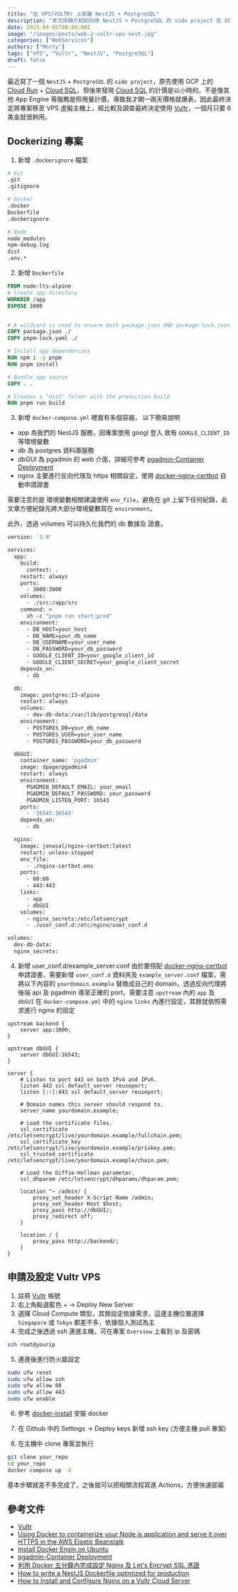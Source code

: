```yaml
---
title: "在 VPS(VULTR) 上部屬 NestJS + PostgreSQL"
description: "本文詳細介紹如何將 NestJS + PostgreSQL 的 side project 從 GCP 移至 VPS 虛擬主機 - Vultr，並探討 Docker 的使用和部署策略。從 Dockerizing 專案、網域設定，到在 Vultr VPS 上的部署步驟，提供完整的指南和參考資源，助您輕鬆完成部署。"
date: 2023-04-05T00:00:00Z
image: "/images/posts/web-2-vultr-vps-nest.jpg"
categories: ["WebServices"]
authors: ["Morty"]
tags: ["VPS", "Vultr", "NestJS", "PostgreSQL"]
draft: false
---
```


最近寫了一個 `NestJS` + `PostgreSQL` 的 `side project`，原先使用 GCP 上的 [Cloud Run](https://cloud.google.com/run?hl=zh-tw) + [Cloud SQL](https://cloud.google.com/sql?hl=zh-tw)，但後來發現 [Cloud SQL](https://cloud.google.com/sql?hl=zh-tw) 的計價是以小時的，不是像其他 App Engine 等服務是照用量計價，導致我才開一兩天價格就爆表，因此最終決定將專案移至 VPS 虛擬主機上，經比較及調查最終決定使用 [Vultr](https://www.vultr.com/)，一個月只要 6 美金就很夠用。

## Dockerizing 專案

1. 新增 `.dockerignore` 檔案

```dockerfile
# Git
.git
.gitignore

# Docker
.docker
Dockerfile
.dockerignore

# Node
node_modules
npm-debug.log
dist
.env.*
```

2. 新增 `Dockerfile`

```dockerfile
FROM node:lts-alpine
# Create app directory
WORKDIR /app
EXPOSE 3000


# A wildcard is used to ensure both package.json AND package-lock.json are copied
COPY package.json ./
COPY pnpm-lock.yaml ./

# Install app dependencies
RUN npm i -g pnpm
RUN pnpm install

# Bundle app source
COPY . .

# Creates a "dist" folder with the production build
RUN pnpm run build
```

3. 新增 `docker-compose.yml`
   裡面有多個容器， 以下簡易說明

- app 為我們的 NestJS 服務，因專案使用 googl 登入 故有 `GOOGLE_CLIENT_ID` 等環境變數
- db 為 postgres 資料庫服務
- dbGUI 為 pgadmin 的 web 介面，詳細可參考 [pgadmin-Container Deployment](https://www.pgadmin.org/docs/pgadmin4/latest/container_deployment.html#environment-variables)
- nginx 主要進行反向代理及 https 相關設定，使用 [docker-nginx-certbot](https://github.com/JonasAlfredsson/docker-nginx-certbot) 自動申請證書

需要注意的是 環境變數相關建議使用 `env_file`，避免在 git 上留下任何紀錄，此文章方便紀錄先將大部分環境變數寫在 `environment`。

此外，透過 volumes 可以持久化我們的 db 數據及 證書。

```dockerfile
version: '3.9'

services:
  app:
    build:
      context: .
    restart: always
    ports:
      - 3000:3000
    volumes:
      - ./src:/app/src
    command: >
      sh -c "pnpm run start:prod"
    environment:
      - DB_HOST=your_host
      - DB_NAME=your_db_name
      - DB_USERNAME=your_user_name
      - DB_PASSWORD=your_db_password
      - GOOGLE_CLIENT_ID=your_google_client_id
      - GOOGLE_CLIENT_SECRET=your_google_client_secret
    depends_on:
      - db

  db:
    image: postgres:13-alpine
    restart: always
    volumes:
      - dev-db-data:/var/lib/postgresql/data
    environment:
      - POSTGRES_DB=your_db_name
      - POSTGRES_USER=your_user_name
      - POSTGRES_PASSWORD=your_db_password

  dbGUI:
    container_name: 'pgadmin'
    image: dpage/pgadmin4
    restart: always
    environment:
      PGADMIN_DEFAULT_EMAIL: your_email
      PGADMIN_DEFAULT_PASSWORD: your_password
      PGADMIN_LISTEN_PORT: 16543
    ports:
      - '16543:16543'
    depends_on:
      - db

  nginx:
    image: jonasal/nginx-certbot:latest
    restart: unless-stopped
    env_file:
      - ./nginx-certbot.env
    ports:
      - 80:80
      - 443:443
    links:
      - app
      - dbGUI
    volumes:
      - nginx_secrets:/etc/letsencrypt
      - ./user_conf.d:/etc/nginx/user_conf.d

volumes:
  dev-db-data:
  nginx_secrets:

```

4. 新增 user_conf.d/example_server.conf
   由於要搭配 [docker-nginx-certbot](https://github.com/JonasAlfredsson/docker-nginx-certbot) 申請證書，需要新增 `user_conf.d` 資料夾及 `example_server.conf` 檔案，需將以下內容的 `yourdomain.example` 替換成自己的 domain，透過反向代理將後端 api 及 pgadmin 導至正確的 port，需要注意 `upstream` 內的 `app` 及 `dbGUI` 在 `docker-compose.yml` 中的 `nginx` `links` 內進行設定，其餘就依照需求進行 nginx 的設定

```
upstream backend {
    server app:3000;
}

upstream dbGUI {
    server dbGUI:16543;
}

server {
    # Listen to port 443 on both IPv4 and IPv6.
    listen 443 ssl default_server reuseport;
    listen [::]:443 ssl default_server reuseport;

    # Domain names this server should respond to.
    server_name yourdomain.example;

    # Load the certificate files.
    ssl_certificate         /etc/letsencrypt/live/yourdomain.example/fullchain.pem;
    ssl_certificate_key     /etc/letsencrypt/live/yourdomain.example/privkey.pem;
    ssl_trusted_certificate /etc/letsencrypt/live/yourdomain.example/chain.pem;

    # Load the Diffie-Hellman parameter.
    ssl_dhparam /etc/letsencrypt/dhparams/dhparam.pem;

    location ^~ /admin/ {
        proxy_set_header X-Script-Name /admin;
        proxy_set_header Host $host;
        proxy_pass http://dbGUI/;
        proxy_redirect off;
    }

    location / {
        proxy_pass http://backend/;
    }
}

```

## 申請及設定 Vultr VPS

1. 註冊 [Vultr](https://www.vultr.com/) 帳號
2. 右上角點選藍色 + -> Deploy New Server
   <nuxt-img src="/images/web services/2.vultr.webp" alt="新增服務" />
3. 選擇 Cloud Compute 類型，其餘設定依據需求，這邊主機位置選擇 `Singapore` 或 `Tokyo` 都差不多，依據個人測試為主
4. 完成之後透過 ssh 連進主機，可在專案 `Overview` 上看到 ip 及密碼

```bash
ssh root@yourip
```

5. 連進後進行防火牆設定

```bash
sudo ufw reset
sudo ufw allow ssh
sudo ufw allow 80
sudo ufw allow 443
sudo ufw enable
```

6. 參考 [docker-install](https://docs.docker.com/engine/install/ubuntu/#install-using-the-repository) 安裝 docker

7. 在 Github 中的 Settings -> Deploy keys 新增 ssh key (方便主機 pull 專案)
8. 在主機中 clone 專案並執行

```bash
git clone your_repo
cd your_repo
docker compose up -d
```

基本步驟就差不多完成了，之後就可以把相關流程寫進 Actions，方便快速部屬

## 參考文件

- [Vultr](https://www.vultr.com/)
- [Using Docker to containerize your Node.js application and serve it over HTTPS in the AWS Elastic Beanstalk](https://efraim-rodrigues.medium.com/using-docker-to-containerize-your-node-js-aefcd1ecd37d)
- [Install Docker Engin on Ubuntu](https://docs.docker.com/engine/install/ubuntu/#install-using-the-repository)
- [pgadmin-Container Deployment](https://www.pgadmin.org/docs/pgadmin4/latest/container_deployment.html)
- [利用 Docker 五分鐘內完成設定 Nginx 及 Let's Encrypt SSL 憑證](https://www.rickjiang.dev/blog/nginx-and-lets-encrypt-with-docker)
- [How to write a NestJS Dockerfile optimized for production](https://www.tomray.dev/nestjs-docker-production)
- [How to Install and Configure Nginx on a Vultr Cloud Server](https://www.vultr.com/docs/how-to-install-and-configure-nginx-on-a-vultr-cloud-server/)

